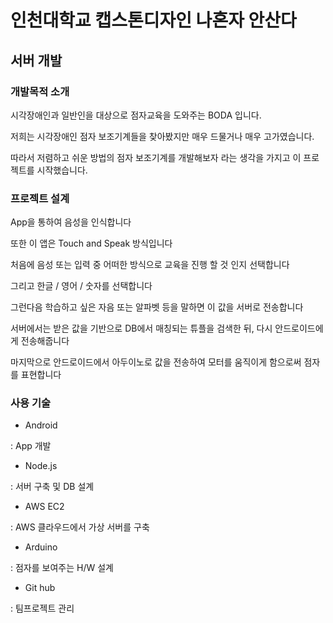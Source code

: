 # 인천대학교 캡스톤디자인 나혼자 안산다
## 서버 개발

### 개발목적 소개

시각장애인과 일반인을 대상으로 점자교육을 도와주는 BODA 입니다.

저희는 시각장애인 점자 보조기계들을 찾아봤지만 매우 드물거나 매우 고가였습니다.

따라서 저렴하고 쉬운 방법의 점자 보조기계를 개발해보자 라는 생각을 가지고 이 프로젝트를 시작했습니다.

### 프로젝트 설계

App을 통하여 음성을 인식합니다

또한 이 앱은 Touch and Speak 방식입니다

처음에 음성 또는 입력 중 어떠한 방식으로 교육을 진행 할 것 인지 선택합니다

그리고 한글 / 영어 / 숫자를 선택합니다

그런다음 학습하고 싶은 자음 또는 알파벳 등을 말하면 이 값을 서버로 전송합니다

서버에서는 받은 값을 기반으로 DB에서 매칭되는 튜플을 검색한 뒤, 다시 안드로이드에게 전송해줍니다

마지막으로 안드로이드에서 아두이노로 값을 전송하여 모터를 움직이게 함으로써 점자를 표현합니다


### 사용 기술

- Android

: App 개발


- Node.js

: 서버 구축 및 DB 설계



- AWS EC2

 : AWS 클라우드에서 가상 서버를 구축



- Arduino

: 점자를 보여주는 H/W 설계



- Git hub

: 팀프로젝트 관리
